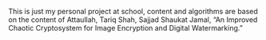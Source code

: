 This is just my personal project at school, content and algorithms are based on the content of Attaullah, Tariq Shah, Sajjad Shaukat Jamal, “An Improved Chaotic Cryptosystem for Image Encryption and Digital Watermarking.”
